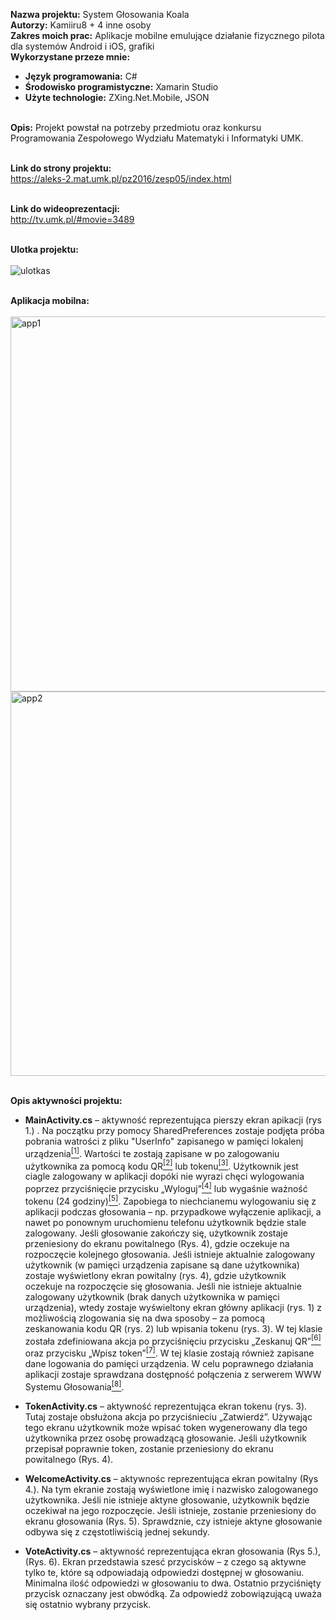 <b>Nazwa projektu:</b> System Głosowania Koala<br/>
<b>Autorzy:</b> Kamiiru8 + 4 inne osoby<br/>
<b>Zakres moich prac:</b> Aplikacje mobilne emulujące działanie fizycznego pilota dla systemów Android i iOS, grafiki<br/>
<b>Wykorzystane przeze mnie:</b><br/>
- <b>Język programowania:</b> C#<br/>
- <b>Środowisko programistyczne:</b> Xamarin Studio<br/>
- <b>Użyte technologie:</b> ZXing.Net.Mobile, JSON<br/><br/>


<b>Opis:</b> Projekt powstał na potrzeby przedmiotu oraz konkursu Programowania Zespołowego Wydziału Matematyki i Informatyki UMK.<br/><br/>

<b>Link do strony projektu:</b><br/>
https://aleks-2.mat.umk.pl/pz2016/zesp05/index.html<br/><br/>

<b>Link do wideoprezentacji:</b><br/>
http://tv.umk.pl/#movie=3489
<br/><br/>

<b>Ulotka projektu:</b><br/><br/>
![ulotkas](https://user-images.githubusercontent.com/29763402/28135223-be9fbd58-6745-11e7-8be8-9c4dd288f13f.jpg)
<br/><br/>

<b>Aplikacja mobilna:</b><br/><br/>
<img width="600" alt="app1" src="https://user-images.githubusercontent.com/29763402/28137008-f5b48804-674b-11e7-9c93-122d21fc4489.png">
<img width="615" alt="app2" src="https://user-images.githubusercontent.com/29763402/28136906-89694356-674b-11e7-94e1-f3d15756c606.png">
<br/><br/>

<b>Opis aktywności projektu:</b><br/>
- <b>MainActivity.cs</b> – aktywność reprezentująca pierszy ekran apikacji (rys 1.) . Na początku przy pomocy SharedPreferences zostaje podjęta próba pobrania watrości z pliku "UserInfo" zapisanego w pamięci lokalenj urządzenia<a target="_blank" href="https://github.com/Kamiiru8/SystemGlosowaniaKoala/blob/master/MainActivity.cs#L31-#L35"><sup>[1]</sup></a>. Wartości te zostają zapisane w po zalogowaniu użytkownika za pomocą kodu QR<a target="_blank" href="https://github.com/Kamiiru8/SystemGlosowaniaKoala/blob/master/MainActivity.cs#L80-#L86"><sup>[2]</sup></a> lub tokenu<a target="_blank" href="https://github.com/Kamiiru8/SystemGlosowaniaKoala/blob/master/TokenActivity.cs#L55-#L60"><sup>[3]</sup></a>. Użytkownik jest ciagle zalogowany w aplikacji dopóki nie wyrazi chęci wylogowania poprzez przyciśnięcie przycisku „Wyloguj”<a target="_blank" href="https://github.com/Kamiiru8/SystemGlosowaniaKoala/blob/master/WelcomeActivity.cs#L67-#L94"><sup>[4]</sup></a> lub wygaśnie ważność tokenu (24 godziny)<a target="_blank" href="https://github.com/Kamiiru8/SystemGlosowaniaKoala/blob/master/MainActivity.cs#L37-#L45"><sup>[5]</sup></a>. Zapobiega to niechcianemu wylogowaniu się z aplikacji podczas głosowania – np. przypadkowe wyłączenie aplikacji, a nawet po ponownym uruchomienu telefonu użytkownik będzie stale zalogowany. Jeśli głosowanie zakończy się, użytkownik zostaje przeniesiony do ekranu powitalnego (Rys. 4), gdzie oczekuje na rozpoczęcie kolejnego głosowania.
Jeśli istnieje aktualnie zalogowany użytkownik (w pamięci urządzenia zapisane są dane użytkownika) zostaje wyświetlony ekran powitalny (rys. 4), gdzie użytkownik oczekuje na rozpoczęcie się głosowania.
Jeśli nie istnieje aktualnie zalogowany użytkownik (brak danych użytkownika w pamięci urządzenia), wtedy zostaje wyświeltony ekran główny aplikacji (rys. 1) z możliwością zlogowania się na dwa sposoby – za pomocą zeskanowania kodu QR (rys. 2) lub wpisania tokenu (rys. 3). W tej klasie została zdefiniowana akcja po przyciśnięciu przycisku „Zeskanuj QR”<a target="_blank" href="https://github.com/Kamiiru8/SystemGlosowaniaKoala/blob/master/MainActivity.cs#L64-#L107"><sup>[6]</sup></a> oraz przycisku „Wpisz token”<a target="_blank" href="https://github.com/Kamiiru8/SystemGlosowaniaKoala/blob/master/MainActivity.cs#L109-#L110"><sup>[7]</sup></a>.
W tej klasie zostają również zapisane dane logowania do pamięci urządzenia. W celu poprawnego działania aplikacji zostaje sprawdzana dostępność połączenia z serwerem WWW Systemu Głosowania<a target="_blank" href="https://github.com/Kamiiru8/SystemGlosowaniaKoala/blob/master/MainActivity.cs#L129-#L144"><sup>[8]</sup></a>.

- <b>TokenActivity.cs</b> – aktywność reprezentująca ekran tokenu (rys. 3). Tutaj zostaje obsłużona akcja po przyciśnieciu „Zatwierdź”. Używając tego ekranu użytkownik może wpisać token wygenerowany dla tego użytkownika przez osobę prowadzącą głosowanie. Jeśli użytkownik przepisał poprawnie token, zostanie przeniesiony do ekranu powitalnego (Rys. 4).

- <b>WelcomeActivity.cs</b> – aktywnośc reprezentująca ekran powitalny (Rys 4.). Na tym ekranie zostają wyświetlone imię i nazwisko zalogowanego użytkownika. Jeśli nie istnieje aktyne głosowanie, użytkownik będzie oczekiwał na jego rozpoczęcie. Jeśli istnieje, zostanie przeniesiony do ekranu głosowania (Rys. 5). 
Sprawdznie, czy istnieje aktyne głosowanie odbywa się z częstotliwiścią jednej sekundy.

- <b>VoteActivity.cs</b> – aktywność reprezentująca ekran głosowania (Rys 5.), (Rys. 6). Ekran przedstawia szesć przycisków – z czego są aktywne tylko te, które są odpowiadają odpowiedzi dostępnej w głosowaniu. Minimalna ilość odpowiedzi w głosowaniu to dwa. Ostatnio przyciśnięty przycisk oznaczany jest obwódką. Za odpowiedź zobowiązującą uważa się ostatnio wybrany przycisk.
<br/><br/>
